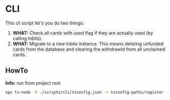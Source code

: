# CLI

This cli script let's you do two things:

1. **WHAT:** Check all cards with used flag if they are actually used (by calling lnbits).
2. **WHAT:** Migrate to a new lnbits instance. This means deleting unfunded cards from the database and clearing the withdrawId from all unclaimed cards.

## HowTo

**Info:** run from project root

```bash
npx ts-node -P ./scripts/cli/tsconfig.json -r tsconfig-paths/register ./scripts/cli/cli.ts
```

